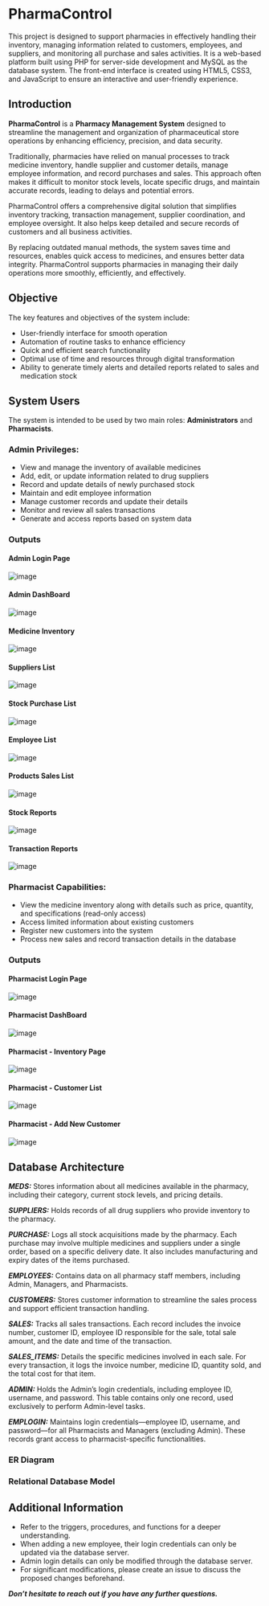 # PharmaControl
This project is designed to support pharmacies in effectively handling their inventory, managing information related to customers, employees, and suppliers, and monitoring all purchase and sales activities. It is a web-based platform built using PHP for server-side development and MySQL as the database system. The front-end interface is created using HTML5, CSS3, and JavaScript to ensure an interactive and user-friendly experience.

## Introduction

**PharmaControl** is a **Pharmacy Management System** designed to streamline the management and organization of pharmaceutical store operations by enhancing efficiency, precision, and data security.

Traditionally, pharmacies have relied on manual processes to track medicine inventory, handle supplier and customer details, manage employee information, and record purchases and sales. This approach often makes it difficult to monitor stock levels, locate specific drugs, and maintain accurate records, leading to delays and potential errors.

PharmaControl offers a comprehensive digital solution that simplifies inventory tracking, transaction management, supplier coordination, and employee oversight. It also helps keep detailed and secure records of customers and all business activities.

By replacing outdated manual methods, the system saves time and resources, enables quick access to medicines, and ensures better data integrity. PharmaControl supports pharmacies in managing their daily operations more smoothly, efficiently, and effectively.

## Objective

The key features and objectives of the system include:
- User-friendly interface for smooth operation
- Automation of routine tasks to enhance efficiency
- Quick and efficient search functionality
- Optimal use of time and resources through digital transformation
- Ability to generate timely alerts and detailed reports related to sales and medication stock

## System Users
The system is intended to be used by two main roles: **Administrators** and **Pharmacists**.

### Admin Privileges:
- View and manage the inventory of available medicines
- Add, edit, or update information related to drug suppliers
- Record and update details of newly purchased stock
- Maintain and edit employee information
- Manage customer records and update their details
- Monitor and review all sales transactions
- Generate and access reports based on system data

### Outputs

#### Admin Login Page
![image](https://github.com/user-attachments/assets/f2d0241a-eef8-4acd-aea9-91ffc97a775f)

#### Admin DashBoard
![image](https://github.com/user-attachments/assets/d61f4a8b-49f5-46e4-93bd-a0249c657210)

#### Medicine Inventory
![image](https://github.com/user-attachments/assets/e351a804-adab-4ce2-b340-39119822e954)

#### Suppliers List
![image](https://github.com/user-attachments/assets/6c5316c1-7df3-4140-99b4-7fe11d159bf2)

#### Stock Purchase List
![image](https://github.com/user-attachments/assets/d7a2e87e-7e07-45bc-a99e-9499d2f9558e)

#### Employee List
![image](https://github.com/user-attachments/assets/84a66bf7-3adc-4b90-8d3a-15be2be03669)

#### Products Sales List
![image](https://github.com/user-attachments/assets/de5a7556-9a90-4706-b1d0-56d32db71261)

#### Stock Reports
![image](https://github.com/user-attachments/assets/ad1f30c0-65ca-435e-a378-73eb6d8dd90e)

#### Transaction Reports
![image](https://github.com/user-attachments/assets/e8dc5d34-7aa7-4696-806d-f21a1a9252e3)

### Pharmacist Capabilities:
- View the medicine inventory along with details such as price, quantity, and specifications (read-only access)
- Access limited information about existing customers
- Register new customers into the system
- Process new sales and record transaction details in the database

### Outputs

#### Pharmacist Login Page
![image](https://github.com/user-attachments/assets/ab453814-d8e6-48b4-a3ef-590665e00b4c)

#### Pharmacist DashBoard
![image](https://github.com/user-attachments/assets/84e1e386-4f96-4b68-8d63-7d15deb36bba)

#### Pharmacist - Inventory Page
![image](https://github.com/user-attachments/assets/fef9ba31-c6b6-494e-aee7-61de7761ef56)

#### Pharmacist - Customer List
![image](https://github.com/user-attachments/assets/cd08e7f2-8cd1-46e4-b862-f5ca9496640c)

#### Pharmacist - Add New Customer
![image](https://github.com/user-attachments/assets/5ad263e5-c2f6-4fdd-9b87-67b7ae31f674)

## Database Architecture

***MEDS:***
Stores information about all medicines available in the pharmacy, including their category, current stock levels, and pricing details.

**_SUPPLIERS:_**
Holds records of all drug suppliers who provide inventory to the pharmacy.

**_PURCHASE:_**
Logs all stock acquisitions made by the pharmacy. Each purchase may involve multiple medicines and suppliers under a single order, based on a specific delivery date. It also includes manufacturing and expiry dates of the items purchased.

**_EMPLOYEES:_**
Contains data on all pharmacy staff members, including Admin, Managers, and Pharmacists.

**_CUSTOMERS:_**
Stores customer information to streamline the sales process and support efficient transaction handling.

**_SALES:_**
Tracks all sales transactions. Each record includes the invoice number, customer ID, employee ID responsible for the sale, total sale amount, and the date and time of the transaction.

**_SALES_ITEMS:_**
Details the specific medicines involved in each sale. For every transaction, it logs the invoice number, medicine ID, quantity sold, and the total cost for that item.

**_ADMIN:_**
Holds the Admin’s login credentials, including employee ID, username, and password. This table contains only one record, used exclusively to perform Admin-level tasks.

**_EMPLOGIN:_**
Maintains login credentials—employee ID, username, and password—for all Pharmacists and Managers (excluding Admin). These records grant access to pharmacist-specific functionalities.

### ER Diagram



### Relational Database Model



## Additional Information
- Refer to the triggers, procedures, and functions for a deeper understanding.
- When adding a new employee, their login credentials can only be updated via the database server.
- Admin login details can only be modified through the database server.
- For significant modifications, please create an issue to discuss the proposed changes beforehand.

_**Don’t hesitate to reach out if you have any further questions.**_

